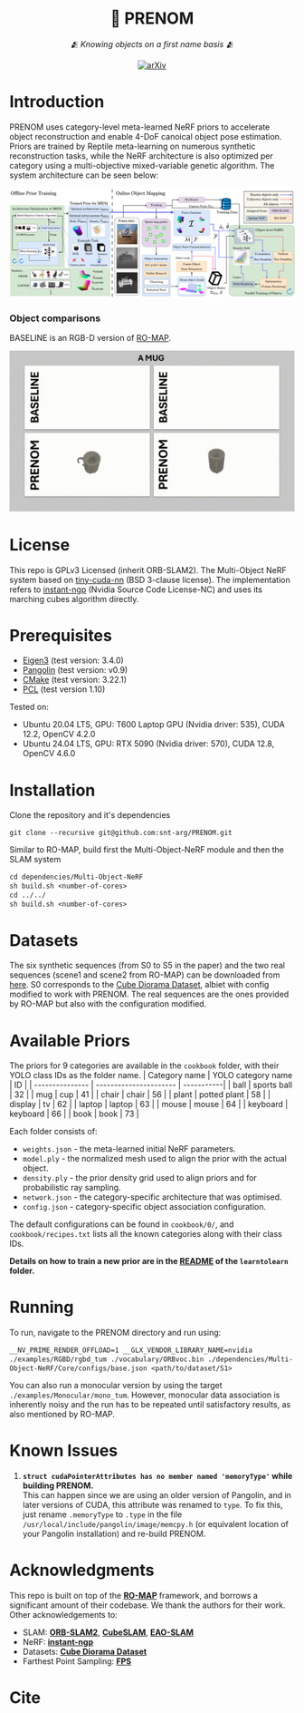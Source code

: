 <div align="center">
    <h1>📇 PRENOM</h1>
    <p><i>🫂 Knowing objects on a first name basis 🫂</i></p>
    <a href="https://www.arxiv.org/abs/2503.01582">
    <img src="https://img.shields.io/badge/arXiv-2307.12815-b31b1b.svg" alt="arXiv">
  </a>

</div>

# Introduction  
PRENOM uses category-level meta-learned NeRF priors to accelerate object reconstruction and enable 4-DoF canoical object pose estimation. Priors are trained by Reptile meta-learning on numerous synthetic reconstruction tasks, while the NeRF architecture is also optimized per category using a multi-objective mixed-variable genetic algorithm. The system architecture can be seen below:

![System architecture](/docs/PRENOM/System_architecture_resized.png)

<!-- # Demos
All experiments performed on a laptop computer with only an [NVIDA T600 Laptop GPU](https://www.nvidia.com/content/dam/en-zz/Solutions/design-visualization/productspage/quadro/quadro-desktop/proviz-print-nvidia-T600-datasheet-us-nvidia-1670029-r5-web.pdf) with 4GB of memory.

### Synthetic Sequence
![Synthetic sequence](/docs/PRENOM/online_run.gif)

### Real Sequence
![Real sequence](/docs/PRENOM/real_online_run.gif) -->

### Object comparisons  
BASELINE is an RGB-D version of [RO-MAP](https://github.com/XiaoHan-Git/RO-MAP).  

![Object comparisons](/docs/PRENOM/objects.gif)

# License

This repo is GPLv3 Licensed (inherit ORB-SLAM2). The Multi-Object NeRF system based on [tiny-cuda-nn](https://github.com/NVlabs/tiny-cuda-nn) (BSD 3-clause license). The implementation refers to [instant-ngp](https://github.com/NVlabs/instant-ngp) (Nvidia Source Code License-NC) and uses its marching cubes algorithm directly.

# Prerequisites

* [Eigen3](http://eigen.tuxfamily.org) (test version: 3.4.0)
* [Pangolin](https://github.com/stevenlovegrove/Pangolin) (test version: v0.9)
* [CMake](https://cmake.org/) (test version: 3.22.1)
* [PCL](https://pointclouds.org/) (test version 1.10)

Tested on: 
* Ubuntu 20.04 LTS, GPU: T600 Laptop GPU (Nvidia driver: 535), CUDA 12.2, OpenCV 4.2.0
* Ubuntu 24.04 LTS, GPU: RTX 5090 (Nvidia driver: 570), CUDA 12.8, OpenCV 4.6.0

# Installation  
Clone the repository and it's dependencies
```
git clone --recursive git@github.com:snt-arg/PRENOM.git
```

Similar to RO-MAP, build first the Multi-Object-NeRF module and then the SLAM system
```
cd dependencies/Multi-Object-NeRF
sh build.sh <number-of-cores>
cd ../../
sh build.sh <number-of-cores>
```

# Datasets
The six synthetic sequences (from S0 to S5 in the paper) and the two real sequences (scene1 and scene2 from RO-MAP) can be downloaded from [here](https://uniluxembourg-my.sharepoint.com/:f:/g/personal/saad_ejaz_uni_lu/EmyhDvV4eBJAgq74EzDMlt8BoUR8NowcpOXPU-A05GPakQ?e=IIc1Dd). S0 corresponds to the [Cube Diorama Dataset](https://github.com/jc211/nerf-cube-diorama-dataset), albiet with config modified to work with PRENOM. The real sequences are the ones provided by RO-MAP but also with the configuration modified.

# Available Priors  
The priors for 9 categories are available in the `cookbook` folder, with their YOLO class IDs as the folder name. 
| Category name   | YOLO category name     | ID         |
| --------------- | ---------------------- | -----------|
| ball            | sports ball            | 32         |
| mug             | cup                    | 41         |
| chair           | chair                  | 56         |
| plant           | potted plant           | 58         |
| display         | tv                     | 62         |
| laptop          | laptop                 | 63         |
| mouse           | mouse                  | 64         |
| keyboard        | keyboard               | 66         |
| book            | book                   | 73         |

Each folder consists of:
* `weights.json` - the meta-learned initial NeRF parameters.
* `model.ply` - the normalized mesh used to align the prior with the actual object.
* `density.ply` - the prior density grid used to align priors and for probabilistic ray sampling.
* `network.json` - the category-specific architecture that was optimised.
* `config.json` - category-specific object association configuration.

The default configurations can be found in `cookbook/0/`, and `cookbook/recipes.txt` lists all the known categories along with their class IDs.

**Details on how to train a new prior are in the [README](https://github.com/snt-arg/PRENOM/blob/main/learntolearn/README.md) of the `learntolearn` folder.**

# Running
To run, navigate to the PRENOM directory and run using: 
```
__NV_PRIME_RENDER_OFFLOAD=1 __GLX_VENDOR_LIBRARY_NAME=nvidia ./examples/RGBD/rgbd_tum ./vocabulary/ORBvoc.bin ./dependencies/Multi-Object-NeRF/Core/configs/base.json <path/to/dataset/S1>
```
You can also run a monocular version by using the target `./examples/Monocular/mono_tum`. However, monocular data association is inherently noisy and the run has to be repeated until satisfactory results, as also mentioned by RO-MAP.

# Known Issues  
1. **`struct cudaPointerAttributes has no member named 'memoryType'` while building PRENOM.**  
    This can happen since we are using an older version of Pangolin, and in later versions of CUDA, this attribute was renamed to `type`. To fix this, just rename `.memoryType` to `.type` in the file `/usr/local/include/pangolin/image/memcpy.h` (or equivalent location of your Pangolin installation) and re-build PRENOM. 

# Acknowledgments

This repo is built on top of the **[RO-MAP](https://github.com/XiaoHan-Git/RO-MAP)** framework, and borrows a significant amount of their codebase. We thank the authors for their work. Other acknowledgements to: 

* SLAM: **[ORB-SLAM2](https://github.com/raulmur/ORB_SLAM2)**, **[CubeSLAM](https://github.com/shichaoy/cube_slam)**, **[EAO-SLAM](https://github.com/yanmin-wu/EAO-SLAM)**
* NeRF: **[instant-ngp](https://github.com/NVlabs/instant-ngp)**
* Datasets: **[Cube Diorama Dataset](https://github.com/jc211/nerf-cube-diorama-dataset)**
* Farthest Point Sampling: **[FPS](https://github.com/hanm2019/bucket-based_farthest-point-sampling_CPU)**

# Cite

